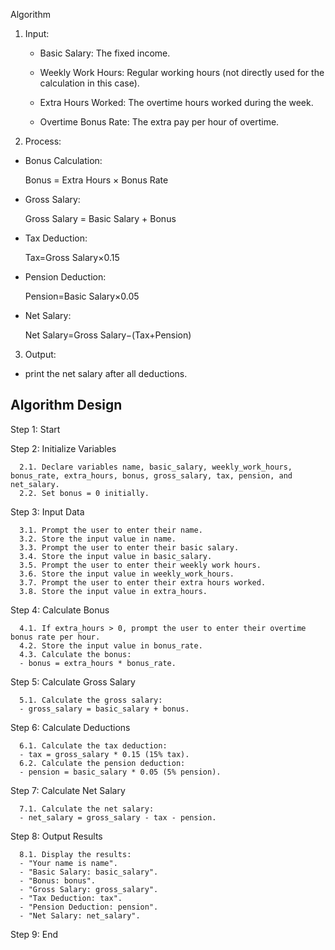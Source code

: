 Algorithm
1. Input:

   - Basic Salary: The fixed income.

   - Weekly Work Hours: Regular working hours (not directly used for the calculation in this case).

   - Extra Hours Worked: The overtime hours worked during the week.

   - Overtime Bonus Rate: The extra pay per hour of overtime.
2. Process:

 - Bonus Calculation:

      Bonus = Extra Hours × Bonus Rate

  - Gross Salary:

       Gross Salary = Basic Salary + Bonus

  - Tax Deduction:

      Tax=Gross Salary×0.15

  - Pension Deduction:

      Pension=Basic Salary×0.05

  - Net Salary:

     Net Salary=Gross Salary−(Tax+Pension)
    
3. Output:

  - print the net salary after all deductions.


## Algorithm Design 

Step 1: Start

Step 2: Initialize Variables

      2.1. Declare variables name, basic_salary, weekly_work_hours, bonus_rate, extra_hours, bonus, gross_salary, tax, pension, and net_salary.
      2.2. Set bonus = 0 initially.

Step 3: Input Data

      3.1. Prompt the user to enter their name.
      3.2. Store the input value in name.
      3.3. Prompt the user to enter their basic salary.
      3.4. Store the input value in basic_salary.
      3.5. Prompt the user to enter their weekly work hours.
      3.6. Store the input value in weekly_work_hours.
      3.7. Prompt the user to enter their extra hours worked.
      3.8. Store the input value in extra_hours.

Step 4: Calculate Bonus
      
      4.1. If extra_hours > 0, prompt the user to enter their overtime bonus rate per hour.
      4.2. Store the input value in bonus_rate.
      4.3. Calculate the bonus:
      - bonus = extra_hours * bonus_rate.

Step 5: Calculate Gross Salary

      5.1. Calculate the gross salary:
      - gross_salary = basic_salary + bonus.

Step 6: Calculate Deductions

      6.1. Calculate the tax deduction:
      - tax = gross_salary * 0.15 (15% tax).
      6.2. Calculate the pension deduction:
      - pension = basic_salary * 0.05 (5% pension).

Step 7: Calculate Net Salary

      7.1. Calculate the net salary:
      - net_salary = gross_salary - tax - pension.

Step 8: Output Results

      8.1. Display the results:
      - "Your name is name".
      - "Basic Salary: basic_salary".
      - "Bonus: bonus".
      - "Gross Salary: gross_salary".
      - "Tax Deduction: tax".
      - "Pension Deduction: pension".
      - "Net Salary: net_salary".

Step 9: End
